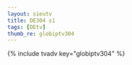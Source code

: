 ```yaml
--- 
layout: sieutv
title: DE304 s1
tags: [DEtv]
thumb_re: globiptv304
---
```

{% include tvadv key="globiptv304" %} 
